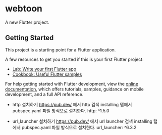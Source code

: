 # webtoon

A new Flutter project.

## Getting Started

This project is a starting point for a Flutter application.

A few resources to get you started if this is your first Flutter project:

- [Lab: Write your first Flutter app](https://docs.flutter.dev/get-started/codelab)
- [Cookbook: Useful Flutter samples](https://docs.flutter.dev/cookbook)

For help getting started with Flutter development, view the
[online documentation](https://docs.flutter.dev/), which offers tutorials,
samples, guidance on mobile development, and a full API reference.


- http 설치하기
https://pub.dev/ 에서 http 검색
installing 탭에서 pubspec.yaml 파일 방식으로 설치한다.
  http: ^1.5.0

- url_launcher 설치하기
https://pub.dev/ 에서 url launcher 검색
installing 탭에서 pubspec.yaml 파일 방식으로 설치한다.
  url_launcher: ^6.3.2
